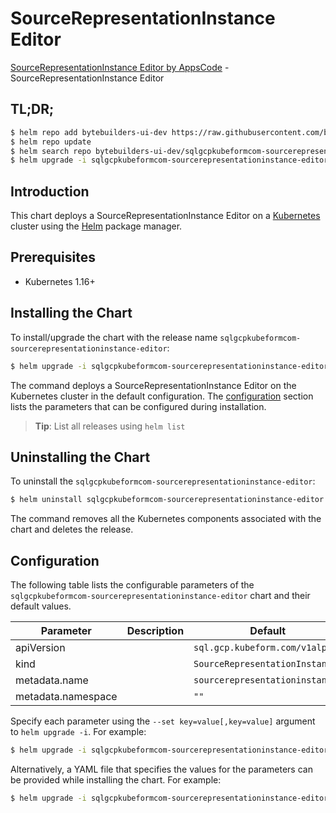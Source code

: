 # SourceRepresentationInstance Editor

[SourceRepresentationInstance Editor by AppsCode](https://byte.builders) - SourceRepresentationInstance Editor

## TL;DR;

```bash
$ helm repo add bytebuilders-ui-dev https://raw.githubusercontent.com/bytebuilders/ui-wizards/
$ helm repo update
$ helm search repo bytebuilders-ui-dev/sqlgcpkubeformcom-sourcerepresentationinstance-editor --version=v0.4.17
$ helm upgrade -i sqlgcpkubeformcom-sourcerepresentationinstance-editor bytebuilders-ui-dev/sqlgcpkubeformcom-sourcerepresentationinstance-editor -n default --create-namespace --version=v0.4.17
```

## Introduction

This chart deploys a SourceRepresentationInstance Editor on a [Kubernetes](http://kubernetes.io) cluster using the [Helm](https://helm.sh) package manager.

## Prerequisites

- Kubernetes 1.16+

## Installing the Chart

To install/upgrade the chart with the release name `sqlgcpkubeformcom-sourcerepresentationinstance-editor`:

```bash
$ helm upgrade -i sqlgcpkubeformcom-sourcerepresentationinstance-editor bytebuilders-ui-dev/sqlgcpkubeformcom-sourcerepresentationinstance-editor -n default --create-namespace --version=v0.4.17
```

The command deploys a SourceRepresentationInstance Editor on the Kubernetes cluster in the default configuration. The [configuration](#configuration) section lists the parameters that can be configured during installation.

> **Tip**: List all releases using `helm list`

## Uninstalling the Chart

To uninstall the `sqlgcpkubeformcom-sourcerepresentationinstance-editor`:

```bash
$ helm uninstall sqlgcpkubeformcom-sourcerepresentationinstance-editor -n default
```

The command removes all the Kubernetes components associated with the chart and deletes the release.

## Configuration

The following table lists the configurable parameters of the `sqlgcpkubeformcom-sourcerepresentationinstance-editor` chart and their default values.

|     Parameter      | Description |                  Default                   |
|--------------------|-------------|--------------------------------------------|
| apiVersion         |             | <code>sql.gcp.kubeform.com/v1alpha1</code> |
| kind               |             | <code>SourceRepresentationInstance</code>  |
| metadata.name      |             | <code>sourcerepresentationinstance</code>  |
| metadata.namespace |             | <code>""</code>                            |


Specify each parameter using the `--set key=value[,key=value]` argument to `helm upgrade -i`. For example:

```bash
$ helm upgrade -i sqlgcpkubeformcom-sourcerepresentationinstance-editor bytebuilders-ui-dev/sqlgcpkubeformcom-sourcerepresentationinstance-editor -n default --create-namespace --version=v0.4.17 --set apiVersion=sql.gcp.kubeform.com/v1alpha1
```

Alternatively, a YAML file that specifies the values for the parameters can be provided while
installing the chart. For example:

```bash
$ helm upgrade -i sqlgcpkubeformcom-sourcerepresentationinstance-editor bytebuilders-ui-dev/sqlgcpkubeformcom-sourcerepresentationinstance-editor -n default --create-namespace --version=v0.4.17 --values values.yaml
```
